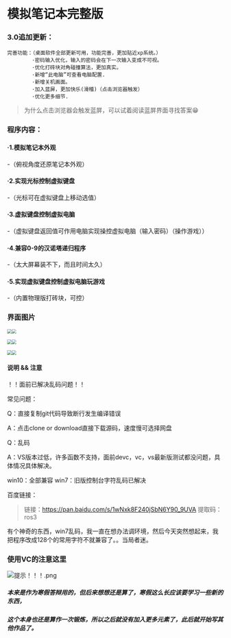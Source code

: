 # 模拟笔记本完整版

### 3.0追加更新：

    完善功能：（桌面软件全部更新可用，功能完善，更加贴近xp系统。）
            ·密码输入优化，输入的密码会在下一次输入变成不可视。
            ·优化打砖块对角碰撞算法，更加真实。
            ·新增“此电脑”可查看电脑配置.
            ·新增关机画面。
            ·加入蓝屏，更加快乐(滑稽)（点击浏览器触发）
            ·优化更多细节.
> 为什么点击浏览器会触发蓝屏，可以试着阅读蓝屏界面寻找答案😁

### 程序内容：

#### ·1.模拟笔记本外观  

-（俯视角度还原笔记本外观）

#### ·2.实现光标控制虚拟键盘

-（光标可在虚拟键盘上移动选值）

#### ·3.虚拟键盘控制虚拟电脑

 -（虚拟键盘返回值可作用电脑实现操控虚拟电脑（输入密码）（操作游戏））

#### ·4.兼容0-9的汉诺塔递归程序

-（太大屏幕装不下，而且时间太久）

#### ·5.实现虚拟键盘控制虚拟电脑玩游戏

-（内置物理版打砖块，可控）

### 界面图片

<a href="https://sm.ms/image/Azb9MZlkOFc1CH6" target="_blank"><img src="https://i.loli.net/2020/04/05/Azb9MZlkOFc1CH6.png" style="zoom:67%;"  ></a><a href="https://sm.ms/image/LNGpBIZ9J3w6r14" target="_blank"><img src="https://i.loli.net/2020/04/05/LNGpBIZ9J3w6r14.png" style="zoom:67%;"  ></a>

<a href="https://sm.ms/image/v9UW6LrNb4juYo3" target="_blank"><img src="https://i.loli.net/2020/04/07/v9UW6LrNb4juYo3.png" style="zoom:67%;"  ></a><a href="https://sm.ms/image/T8oSWJ7ya3rD2m6" target="_blank"><img src="https://i.loli.net/2020/04/07/T8oSWJ7ya3rD2m6.png" style="zoom:67%;"  ></a>

<a href="https://sm.ms/image/7LkFmjfhnVrxAa8" target="_blank"><img src="https://i.loli.net/2020/04/05/7LkFmjfhnVrxAa8.png" style="zoom:67%;"  ></a><a href="https://sm.ms/image/HujAyCWdUKsXYfg" target="_blank"><img src="https://i.loli.net/2020/04/05/HujAyCWdUKsXYfg.png" style="zoom:67%;"  ></a>

#### 说明 && 注意

！！面前已解决乱码问题！！

常见问题：

Q：直接复制git代码导致断行发生编译错误

A：点击clone or download直接下载源码，速度慢可选择网盘

Q：乱码

A：VS版本过低，许多函数不支持，面前devc，vc，vs最新版测试都没问题，具体情况具体解决。

win10：全部兼容
win7：旧版控制台字符乱码已解决

百度链接：
>链接：https://pan.baidu.com/s/1wNxk8F240jSbN6Y90_9UVA 
>提取码：ros3

有个神奇的东西，win7乱码，我一直在想办法调环境，然后今天突然想起来，我把程序改成128个的常用字符不就兼容了。。当局者迷。

### 使用VC的注意这里
![提示！！！.png](https://i.loli.net/2020/02/25/jus5cihGJLwAe4q.png)

##### 本来是作为寒假答辩用的，但后来想想还是算了，寒假这么长应该要学习一些新的东西，
##### 这个本身也还是算作一次锻炼，所以之后就没有加入更多元素了，此后就开始写其他作品了。
